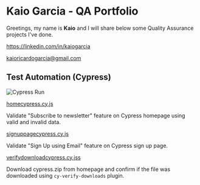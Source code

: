 # Kaio Garcia - QA Portfolio

Greetings, my name is **Kaio** and I will share below some Quality Assurance projects I've done.

https://linkedin.com/in/kaiogarcia

kaioricardogarcia@gmail.com

## Test Automation (Cypress)
![Cypress Run](cypressautomation.gif)

[homecypress.cy.js](https://github.com/kaiorampz/QA-Portfolio/blob/main/homecypress.cy.js)

Validate "Subscribe to newsletter" feature on Cypress homepage using valid and invalid data.

[signuppagecypress.cy.js](https://github.com/kaiorampz/QA-Portfolio/blob/main/signuppagecypress.cy.js)

Validate "Sign Up using Email" feature on Cypress sign up page.

[verifydownloadcypress.cy.jss](https://github.com/kaiorampz/QA-Portfolio/blob/main/verifydownloadcypres.cy.js)

Download cypress.zip from homepage and confirm if the file was downloaded using `cy-verify-downloads` plugin.



